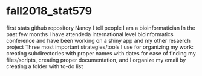 # fall2018_stat579
first stats github repository
Nancy 
I tell people I am a bioinformatician
In the past few months I have attendeda international level bioinformatics conference and have been working on a shiny app and my other resaerch project
Three most important strategies/tools I use for organizing my work: creating subdirectories with proper names with dates for ease of finding my files/scripts, creating proper documentation, and I organize my email by creating a folder with to-do list
